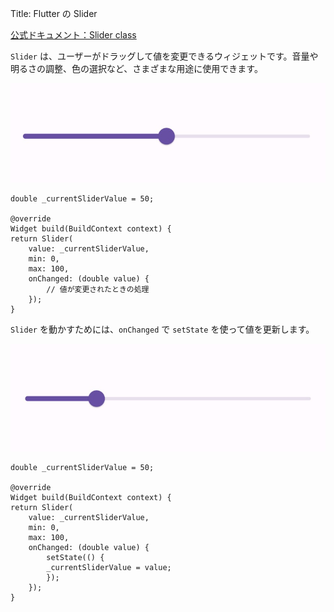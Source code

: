 Title: Flutter の Slider

[公式ドキュメント：Slider class](https://api.flutter.dev/flutter/material/Slider-class.html)

`Slider` は、ユーザーがドラッグして値を変更できるウィジェットです。音量や明るさの調整、色の選択など、さまざまな用途に使用できます。

![Slider](Slider_01.jpg)

```
double _currentSliderValue = 50;

@override
Widget build(BuildContext context) {
return Slider(
    value: _currentSliderValue,
    min: 0,
    max: 100,
    onChanged: (double value) {
        // 値が変更されたときの処理
    });
}
```

`Slider` を動かすためには、`onChanged` で `setState` を使って値を更新します。

![Slider](Slider_02.jpg)

```
double _currentSliderValue = 50;

@override
Widget build(BuildContext context) {
return Slider(
    value: _currentSliderValue,
    min: 0,
    max: 100,
    onChanged: (double value) {
        setState(() {
        _currentSliderValue = value;
        });
    });
}
```
